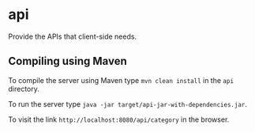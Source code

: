 api
=====================

Provide the APIs that client-side needs.

Compiling using Maven
---------------------
To compile the server using Maven type `mvn clean install` in the `api` directory.

To run the server type `java -jar target/api-jar-with-dependencies.jar`.

To visit the link `http://localhost:8080/api/category` in the browser.
